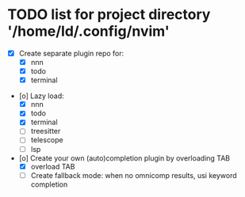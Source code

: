 # TODO list for project directory '/home/ld/.config/nvim'

* [X] Create separate plugin repo for:
    * [X] nnn
    * [X] todo
    * [X] terminal
* [o] Lazy load:
    * [X] nnn
    * [X] todo
    * [X] terminal
    * [ ] treesitter
    * [ ] telescope
    * [ ] lsp
* [o] Create your own (auto)completion plugin by overloading TAB
    * [X] overload TAB
    * [ ] Create fallback mode: when no omnicomp results, usi keyword completion

